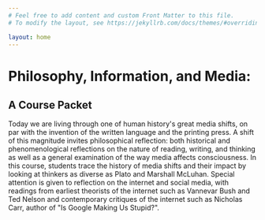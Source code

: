 ```yaml
---
# Feel free to add content and custom Front Matter to this file.
# To modify the layout, see https://jekyllrb.com/docs/themes/#overriding-theme-defaults

layout: home
---
```


# Philosophy, Information, and Media:

## A Course Packet

Today we are living through one of human history's great media shifts, on par with the invention of the written language and the printing press. A shift of this magnitude invites philosophical reflection: both historical and phenomenological reflections on the nature of reading, writing, and thinking as well as a general examination of the way media affects consciousness. In this course, students trace the history of media shifts and their impact by looking at thinkers as diverse as Plato and Marshall McLuhan. Special attention is given to reflection on the internet and social media, with readings from earliest theorists of the internet such as Vannevar Bush and Ted Nelson and contemporary critiques of the internet such as Nicholas Carr, author of "Is Google Making Us Stupid?".

